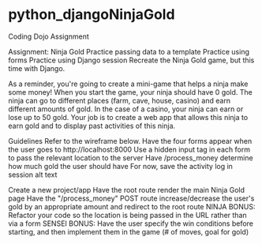 # python_djangoNinjaGold
Coding Dojo Assignment

Assignment: Ninja Gold
Practice passing data to a template
Practice using forms
Practice using Django session
Recreate the Ninja Gold game, but this time with Django.

As a reminder, you're going to create a mini-game that helps a ninja make some money! When you start the game, your ninja should have 0 gold. The ninja can go to different places (farm, cave, house, casino) and earn different amounts of gold. In the case of a casino, your ninja can earn or lose up to 50 gold. Your job is to create a web app that allows this ninja to earn gold and to display past activities of this ninja.

Guidelines
Refer to the wireframe below.
Have the four forms appear when the user goes to http://localhost:8000
Use a hidden input tag in each form to pass the relevant location to the server
Have /process_money determine how much gold the user should have
For now, save the activity log in session
alt text

 Create a new project/app
 Have the root route render the main Ninja Gold page
 Have the "/process_money" POST route increase/decrease the user's gold by an appropriate amount and redirect to the root route
 NINJA BONUS: Refactor your code so the location is being passed in the URL rather than via a form
 SENSEI BONUS: Have the user specify the win conditions before starting, and then implement them in the game (# of moves, goal for gold)

